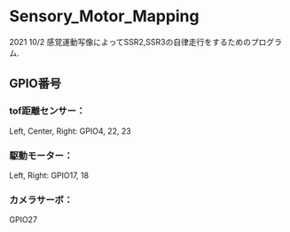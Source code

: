 # Sensory_Motor_Mapping
2021 10/2 
感覚運動写像によってSSR2,SSR3の自律走行をするためのプログラム.

## GPIO番号
### tof距離センサー：
Left, Center, Right: GPIO4, 22, 23

### 駆動モーター：
Left, Right: GPIO17, 18

### カメラサーボ：
GPIO27

